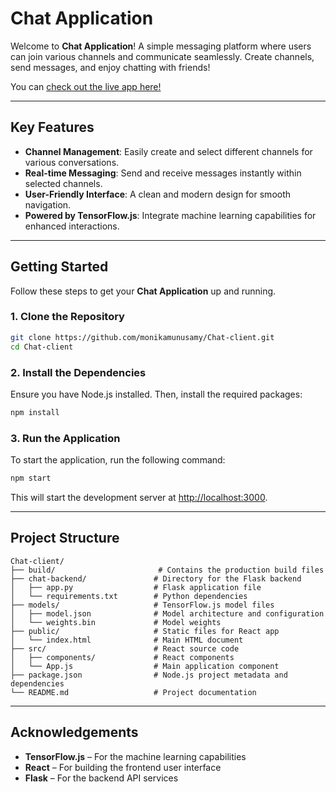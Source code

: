 # Chat Application

Welcome to **Chat Application**! A simple messaging platform where users can join various channels and communicate seamlessly. Create channels, send messages, and enjoy chatting with friends!

You can [check out the live app here!](http://localhost:3000/Chat-client)

---

## Key Features

- **Channel Management**: Easily create and select different channels for various conversations.
- **Real-time Messaging**: Send and receive messages instantly within selected channels.
- **User-Friendly Interface**: A clean and modern design for smooth navigation.
- **Powered by TensorFlow.js**: Integrate machine learning capabilities for enhanced interactions.

---

## Getting Started

Follow these steps to get your **Chat Application** up and running.

### 1. Clone the Repository

```bash
git clone https://github.com/monikamunusamy/Chat-client.git
cd Chat-client
```

### 2. Install the Dependencies

Ensure you have Node.js installed. Then, install the required packages:

```bash
npm install
```

### 3. Run the Application

To start the application, run the following command:

```bash
npm start
```

This will start the development server at [http://localhost:3000](http://localhost:3000).

---

## Project Structure

```text
Chat-client/
├── build/                       # Contains the production build files
├── chat-backend/               # Directory for the Flask backend
│   ├── app.py                  # Flask application file
│   └── requirements.txt        # Python dependencies
├── models/                     # TensorFlow.js model files
│   ├── model.json              # Model architecture and configuration
│   └── weights.bin             # Model weights
├── public/                     # Static files for React app
│   └── index.html              # Main HTML document
├── src/                        # React source code
│   ├── components/             # React components
│   └── App.js                  # Main application component
├── package.json                # Node.js project metadata and dependencies
└── README.md                   # Project documentation
```

---

## Acknowledgements

- **TensorFlow.js** – For the machine learning capabilities  
- **React** – For building the frontend user interface  
- **Flask** – For the backend API services
